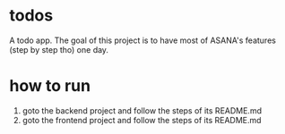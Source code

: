 # todos
A todo app. The goal of this project is to have most of ASANA's features (step by step tho)
one day.

# how to run
  1. goto the backend project and follow the steps of its README.md
  2. goto the frontend project and follow the steps of its README.md
